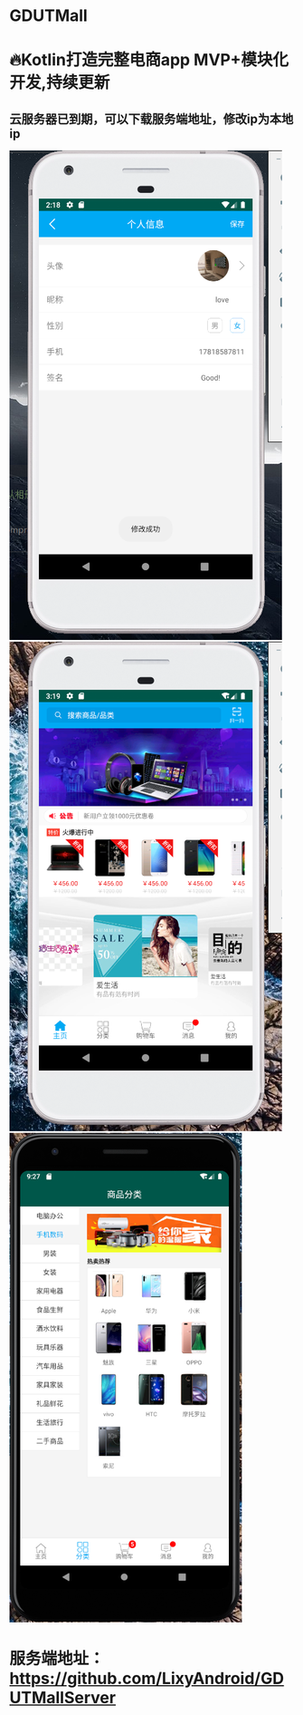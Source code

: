 # GDUTMall
# 🔥Kotlin打造完整电商app MVP+模块化开发,持续更新
## 云服务器已到期，可以下载服务端地址，修改ip为本地ip

![user](https://github.com/LixyAndroid/GDUTMall/blob/master/Screenshot/user.png)
![home](https://github.com/LixyAndroid/GDUTMall/blob/master/Screenshot/home.png)
![goods](https://github.com/LixyAndroid/GDUTMall/blob/master/Screenshot/goods.jpg)
# 服务端地址：https://github.com/LixyAndroid/GDUTMallServer

    
